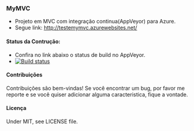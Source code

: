 ### MyMVC
* Projeto em MVC com integração continua(AppVeyor) para Azure.
* Segue link: http://testemymvc.azurewebsites.net/

#### Status da Contrução: 
* Confira no link abaixo o status de build no AppVeyor.
* [![Build status](https://ci.appveyor.com/api/projects/status/pm68wxtxmudjiml1?svg=true)](https://ci.appveyor.com/project/JonatasLubec/MyMVC)

#### Contribuições
Contribuições são bem-vindas! Se você encontrar um bug, por favor me reporte e se você quiser adicionar alguma caracteristica, fique a vontade.

#### Licença
Under MIT, see LICENSE file.
